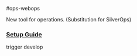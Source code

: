 #ops-webops

New tool for operations. (Substitution for SilverOps)

### [Setup Guide](https://synergysports.atlassian.net/wiki/display/OPS/Dev+Env+Setup)

trigger develop
